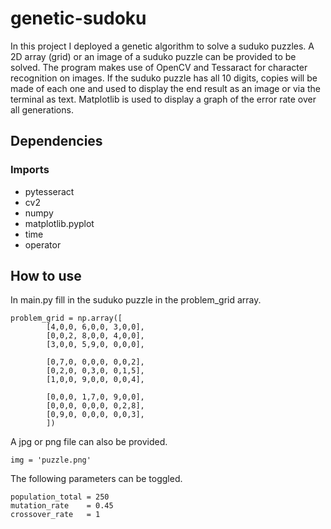 # genetic-sudoku

In this project I deployed a genetic algorithm to solve a suduko puzzles. A 2D array (grid) or an image of a suduko puzzle can be provided to be solved. 
The program makes use of OpenCV and Tessaract for character recognition on images. If the suduko puzzle has all 10 digits, copies will be made of each one 
and used to display the end result as an image or via the terminal as text. Matplotlib is used to display a graph of the error rate over all generations. 

## Dependencies
### Imports
  - pytesseract
  - cv2 
  - numpy 
  - matplotlib.pyplot 
  - time
  - operator
  
## How to use

In main.py fill in the suduko puzzle in the problem_grid array.

```
problem_grid = np.array([
        [4,0,0, 6,0,0, 3,0,0],
        [0,0,2, 8,0,0, 4,0,0],
        [3,0,0, 5,9,0, 0,0,0],

        [0,7,0, 0,0,0, 0,0,2],
        [0,2,0, 0,3,0, 0,1,5],
        [1,0,0, 9,0,0, 0,0,4],

        [0,0,0, 1,7,0, 9,0,0],
        [0,0,0, 0,0,0, 0,2,8],
        [0,9,0, 0,0,0, 0,0,3],
        ])
   ```
   
  A jpg or png file can also be provided.
  
  ```
  img = 'puzzle.png' 
  ```
  The following parameters can be toggled.
   ```
   population_total = 250     
   mutation_rate    = 0.45    
   crossover_rate   = 1       
   ```

